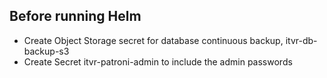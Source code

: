 ## Before running Helm
* Create Object Storage secret for database continuous backup, itvr-db-backup-s3
* Create Secret itvr-patroni-admin to include the admin passwords
